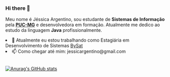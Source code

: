 ### Hi there 👋

Meu nome é Jéssica Argentino, sou estudante de <b>Sistemas de Informação</b> pela <a href=https://www.pucminas.br/main/Paginas/default.aspx><b>PUC-MG</b></a> e desenvolvedora em formação. Atualmente me dedico ao estudo da linguagem <b>Java</b> profissionalmente.

<li>🔭 Atualmente eu estou trabalhando como Estagiária em Desenvolvimento de Sistemas <a href=https://site.bysat.com.br/>BySat</a></li>
<li>📫 Como chegar até mim: jessicargentino@gmail.com</li>

<br/>

[![Anurag's GitHub stats](https://github-readme-stats.vercel.app/api?username=jessicaargentino&theme=gotham)](https://github.com/anuraghazra/github-readme-stats)

<!--
**jessicaargentino/jessicaargentino** is a ✨ _special_ ✨ repository because its `README.md` (this file) appears on your GitHub profile.

Here are some ideas to get you started:

- 🔭 I’m currently working on ... <a href=https://site.bysat.com.br/>BySat</a>
- 🌱 I’m currently learning ...
- 👯 I’m looking to collaborate on ...
- 🤔 I’m looking for help with ...
- 💬 Ask me about ...
- 📫 How to reach me: ...
- 😄 Pronouns: ...
- ⚡ Fun fact: ...
-->

